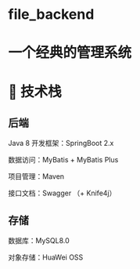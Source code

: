 # file_backend
# 一个经典的管理系统

# 🔧 技术栈
## 后端
Java 8
开发框架：SpringBoot 2.x

数据访问：MyBatis + MyBatis Plus

项目管理：Maven

接口文档：Swagger （+ Knife4j）

## 存储
数据库：MySQL8.0

对象存储：HuaWei OSS